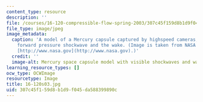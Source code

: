 ```yaml
---
content_type: resource
description: ''
file: /courses/16-120-compressible-flow-spring-2003/307c45f159d8b1d9f045da588399890c_16-120s03.jpg
file_type: image/jpeg
image_metadata:
  caption: 'A model of a Mercury capsule captured by highspeed cameras, showing the
    forward pressure shockwave and the wake. (Image is taken from NASA''s web site:
    [http://www.nasa.gov](http://www.nasa.gov).)'
  credit: ''
  image-alt: Mercury space capsule model with visible shockwaves and wake.
learning_resource_types: []
ocw_type: OCWImage
resourcetype: Image
title: 16-120s03.jpg
uid: 307c45f1-59d8-b1d9-f045-da588399890c
---
```

